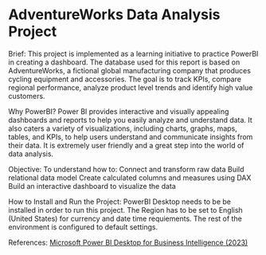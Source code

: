 # AdventureWorks Data Analysis Project

Brief:
This project is implemented as a learning initiative to practice PowerBI in creating a dashboard. The database used for this report is based on AdventureWorks, a fictional global manufacturing company that produces cycling equipment and accessories.
The goal is to track KPIs, compare regional performance, analyze product level trends and identify high value customers.

Why PowerBI?
Power BI provides interactive and visually appealing dashboards and reports to help you easily analyze and understand data.
It also caters a variety of visualizations, including charts, graphs, maps, tables, and KPIs, to help users understand and communicate insights from their data.
It is extremely user friendly and a great step into the world of data analysis.

Objective:
To understand how to:
Connect and transform raw data
Build relational data model
Create calculated columns and measures using DAX
Build an interactive dashboard to visualize the data

How to Install and Run the Project:
PowerBI Desktop needs to be be installed in order to run this project.
The Region has to be set to English (United States) for currency and date time requiements.
The rest of the environment is configured to default settings.

References:
[Microsoft Power BI Desktop for Business Intelligence (2023)](https://www.udemy.com/course/microsoft-power-bi-up-running-with-power-bi-desktop/)
